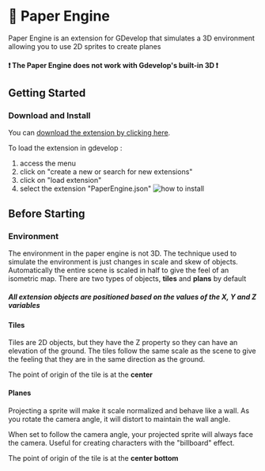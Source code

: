 # 📄 Paper Engine

Paper Engine is an extension for GDevelop that simulates a 3D environment allowing you to use 2D sprites to create planes

#### ❗ The Paper Engine does not work with Gdevelop's built-in 3D ❗

## Getting Started
### Download and Install
You can [download the extension by clicking here](https://raw.githubusercontent.com/FlokiTV/Paper-Engine/main/PaperEngine.json). 

To load the extension in gdevelop :
 1. access the menu
 2. click on "create a new or search for new extensions"
 3. click on "load extension"
 4. select the extension "PaperEngine.json"
![how to install](https://i.imgur.com/OzQMsuI.gif)
## Before Starting
### Environment
The environment in the paper engine is not 3D. The technique used to simulate the environment is just changes in scale and skew of objects.
Automatically the entire scene is scaled in half to give the feel of an isometric map. There are two types of objects, **tiles** and **plans** by default
##### All extension objects are positioned based on the values of the X, Y and Z variables
#### Tiles
Tiles are 2D objects, but they have the Z property so they can have an elevation of the ground. The tiles follow the same scale as the scene to give the feeling that they are in the same direction as the ground.

The point of origin of the tile is at the **center**
#### Planes
Projecting a sprite will make it scale normalized and behave like a wall. As you rotate the camera angle, it will distort to maintain the wall angle.

When set to follow the camera angle, your projected sprite will always face the camera. Useful for creating characters with the "billboard" effect.

The point of origin of the tile is at the **center bottom**